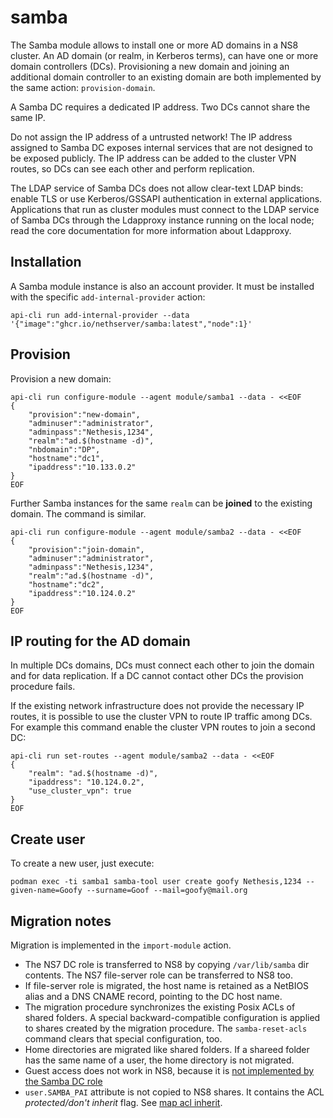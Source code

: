 # samba

The Samba module allows to install one or more AD domains in a NS8
cluster. An AD domain (or realm, in Kerberos terms), can have one or more
domain controllers (DCs). Provisioning a new domain and joining an
additional domain controller to an existing domain are both implemented by
the same action: `provision-domain`.

A Samba DC requires a dedicated IP address. Two DCs cannot share the same
IP.

Do not assign the IP address of a untrusted network! The IP address
assigned to Samba DC exposes internal services that are not designed to be
exposed publicly. The IP address can be added to the cluster VPN routes,
so DCs can see each other and perform replication.

The LDAP service of Samba DCs does not allow clear-text LDAP binds: enable
TLS or use Kerberos/GSSAPI authentication in external applications.
Applications that run as cluster modules must connect to the LDAP service
of Samba DCs through the Ldapproxy instance running on the local node; read
the core documentation for more information about Ldapproxy.

## Installation

A Samba module instance is also an account provider. It must be installed
with the specific `add-internal-provider` action:

    api-cli run add-internal-provider --data '{"image":"ghcr.io/nethserver/samba:latest","node":1}'

## Provision

Provision a new domain:

    api-cli run configure-module --agent module/samba1 --data - <<EOF
    {
        "provision":"new-domain",
        "adminuser":"administrator",
        "adminpass":"Nethesis,1234",
        "realm":"ad.$(hostname -d)",
        "nbdomain":"DP",
        "hostname":"dc1",
        "ipaddress":"10.133.0.2"
    }
    EOF

Further Samba instances for the same `realm` can be **joined** to the existing domain.
The command is similar.

    api-cli run configure-module --agent module/samba2 --data - <<EOF
    {
        "provision":"join-domain",
        "adminuser":"administrator",
        "adminpass":"Nethesis,1234",
        "realm":"ad.$(hostname -d)",
        "hostname":"dc2",
        "ipaddress":"10.124.0.2"
    }
    EOF

## IP routing for the AD domain

In multiple DCs domains, DCs must connect each other to join the domain
and for data replication. If a DC cannot contact other DCs the provision
procedure fails.

If the existing network infrastructure does not provide the necessary IP
routes, it is possible to use the cluster VPN to route IP traffic among
DCs. For example this command enable the cluster VPN routes to join a second
DC:

    api-cli run set-routes --agent module/samba2 --data - <<EOF
    {
        "realm": "ad.$(hostname -d)",
        "ipaddress": "10.124.0.2",
        "use_cluster_vpn": true
    }
    EOF

## Create user

To create a new user, just execute:
```
podman exec -ti samba1 samba-tool user create goofy Nethesis,1234 --given-name=Goofy --surname=Goof --mail=goofy@mail.org
```

## Migration notes

Migration is implemented in the `import-module` action.

- The NS7 DC role is transferred to NS8 by copying `/var/lib/samba` dir
  contents. The NS7 file-server role can be transferred to NS8 too.
- If file-server role is migrated, the host name is retained as a NetBIOS
  alias and a DNS CNAME record, pointing to the DC host name.
- The migration procedure synchronizes the existing Posix ACLs of shared
  folders. A special backward-compatible configuration is applied to
  shares created by the migration procedure. The `samba-reset-acls`
  command clears that special configuration, too.
- Home directories are migrated like shared folders. If a shareed folder
  has the same name of a user, the home directory is not migrated.
- Guest access does not work in NS8, because it is [not implemented by the
  Samba DC
  role](https://wiki.samba.org/index.php/FAQ#How_Do_I_Enable_Guest_Access_to_a_Share_on_a_Samba_AD_DC.3F)
- `user.SAMBA_PAI` attribute is not copied to NS8 shares. It contains
  the ACL *protected/don't inherit* flag. See [map acl
  inherit](https://www.samba.org/samba/docs/current/man-html/smb.conf.5.html).
